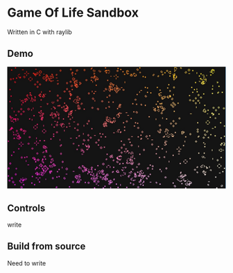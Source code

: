 # Game Of Life Sandbox
Written in C with raylib

## Demo
<img src="https://raw.githubusercontent.com/Datavorous/Game-Of-Life-Sandbox/main/media/PicsArt_02-06-10.23.05.jpg?token=GHSAT0AAAAAABQVAFMWFJ32K3NPAWZTF4TCYP7KUNQ">

## Controls
write

## Build from source 
Need to write 


